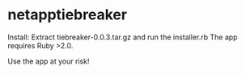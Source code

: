 # netapptiebreaker
Install:
Extract tiebreaker-0.0.3.tar.gz and run the installer.rb
The app requires Ruby >2.0.

Use the app at your risk!

